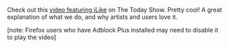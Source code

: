 Check out this <a href="http://www.msnbc.msn.com/id/21134540/vp/22429576#22429576">video featuring iLike</a> on The Today Show.  Pretty cool!  A great explanation of what we do, and why artists and users love it.

[note: Firefox users who have Adblock Plus installed may need to disable it to play the video]